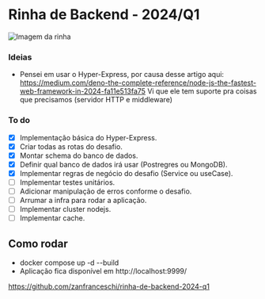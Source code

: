 # Rinha de Backend - 2024/Q1

![Imagem da rinha](https://raw.githubusercontent.com/zanfranceschi/rinha-de-backend-2024-q1/main/misc/arte.jpg)

### Ideias
- Pensei em usar o Hyper-Express, por causa desse artigo aqui:
  https://medium.com/deno-the-complete-reference/node-js-the-fastest-web-framework-in-2024-fa11e513fa75
  Vi que ele tem suporte pra coisas que precisamos (servidor HTTP e middleware)


### To do
- [x] Implementação básica do Hyper-Express.
- [x] Criar todas as rotas do desafio.
- [x] Montar schema do banco de dados.
- [x] Definir qual banco de dados irá usar (Postregres ou MongoDB).
- [x] Implementar regras de negócio do desafio (Service ou useCase).
- [ ] Implementar testes unitários.
- [ ] Adicionar manipulação de erros conforme o desafio.
- [ ] Arrumar a infra para rodar a aplicação.
- [ ] Implementar cluster nodejs.
- [ ] Implementar cache.

## Como rodar
- docker compose up -d --build
- Aplicação fica disponível em http://localhost:9999/

https://github.com/zanfranceschi/rinha-de-backend-2024-q1